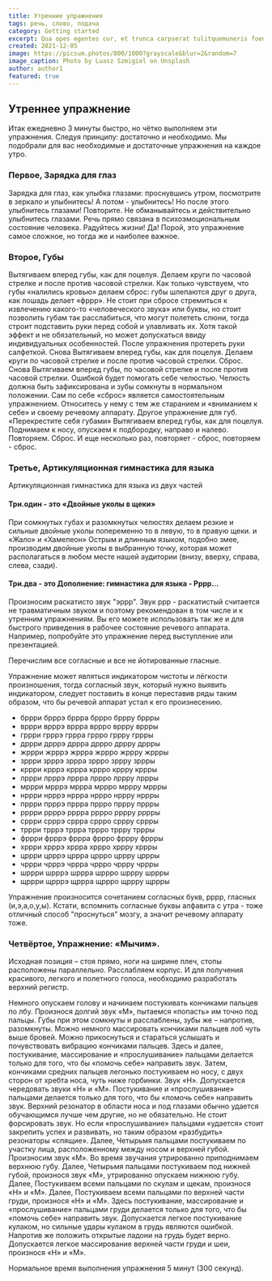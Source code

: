 ```yaml
---
title: Утренние упражнения
tags: речь, слово, подача
category: Getting started
excerpt: Qua opes egentes cur, et trunca carpserat tulitquemuneris foedumque patriumque pisces vices!
created: 2021-12-05
image: https://picsum.photos/800/1000?grayscale&blur=2&random=7
image_caption: Photo by Luasz Szmigiel on Unsplash
author: author1
featured: true
---
```


## Утреннее упражнение

Итак ежедневно 3 минуты быстро, но чётко выполняем эти упражнения.
Следуя принципу: достаточно и необходимо.
Мы подобрали для вас необходимые и достаточные упражнения на каждое утро.

### Первое, Зарядка для глаз

Зарядка для глаз, как улыбка глазами:
проснувшись утром, посмотрите в зеркало и улыбнитесь!
А потом - улыбнитесь!
Но после этого улыбнитесь глазами! Повторите.
Не обманывайтесь и действительно улыбнитесь глазами.
Речь прямо связана в психоэмоциональным состояние человека.
Радуйтесь жизни! Да! Порой, это упражнение самое сложное, но тогда же и наиболее важное.

### Второе, Губы

Вытягиваем вперед губы, как для поцелуя. Делаем круги по часовой стрелке и после против часовой стрелки.
Как только чувствуем, что губы «налились кровью» делаем сброс: губы шлепаются друг о друга, как лошадь делает «фррр».
Не стоит при сбросе стремиться к извлечению какого-то «человеческого звука» или буквы, но стоит позволить губам так расслабиться, 
что могут полететь слюни, тогда строит подставить руки перед собой и улавливать их. Хотя такой эффект и не обязательный, но может допускаться ввиду индивидуальных особенностей.
После упражнения протереть руки салфеткой.
Снова Вытягиваем вперед губы, как для поцелуя. Делаем круги по часовой стрелке и после против часовой стрелки.
Сброс. Снова Вытягиваем вперед губы, по часовой стрелке и после против часовой стрелки.
Ошибкой будет помогать себе челюстью. Челюсть должна быть зафиксирована и зубы сомкнуты в нормальном положении.
Сам по себе «сброс» является самостоятельным упражнением. Относитесь у нему с тем же старанием и «вниманием к себе» и своему речевому аппарату.
Другое упражнение для губ.
«Перекрестите себя губами»
Вытягиваем вперед губы, как для поцелуя. Поднимаем к носу, опускаем к подбородку, направо и налево. Повторяем. Сброс. И еще несколько раз, повторяет - сброс, повторяем - сброс.

### Третье, Артикуляционная гимнастика для языка

Артикуляционная гимнастика для языка из двух частей

#### Три.один - это «Двойные уколы в щеки»
При сомкнутых губах и разомкнутых челюстях делаем резкие и сильные двойные уколы попеременно то в левую, то в правую щеки.
и «Жало» и «Хамелеон»
Острым и длинным языком, подобно змее, производим двойные уколы в выбранную точку, которая может располагаться в любом месте нашей аудитории (внизу, вверху, справа, слева, сзади).

#### Три.два - это Дополнение: гимнастика для языка - Рррр...

Произносим раскатисто звук "эррр".
Звук ррр - раскатистый считается не травматичным звуком и поэтому рекомендован в том числе и к утренним упражнениям.
Вы его можете использовать так же и для быстрого приведения в рабочее состояние речевого аппарата. Например, попробуйте это упражнение перед выступление или презентацией.

Перечислим все согласные и все не йотированные гласные.

Упражнение может являться индикатором чистоты и лёгкости произношения, тогда согласный звук, который нужно выявить индикатором, следует поставить в конце переставив ряды таким образом, что бы речевой аппарат устал к его произнесению.

- бррри брррэ бррра бррро бррру бррры
- вррри врррэ вррра вррро вррру вррры
- гррри грррэ гррра гррро гррру гррры
- дррри дрррэ дррра дррро дррру дррры
- жррри жрррэ жррра жррро жррру жррры
- зррри зрррэ зррра зррро зррру зррры
- кррри крррэ кррра кррро кррру кррры
- лррри лрррэ лррра лррро лррру лррры
- мррри мрррэ мррра мррро мррру мррры
- нррри нрррэ нррра нррро нррру нррры
- пррри прррэ пррра пррро пррру пррры
- рррри ррррэ рррра рррро рррру рррры
- сррри срррэ сррра сррро сррру сррры
- тррри трррэ тррра тррро тррру тррры
- фррри фрррэ фррра фррро фррру фррры
- хррри хрррэ хррра хррро хррру хррры
- цррри црррэ цррра цррро цррру цррры
- чррри чрррэ чррра чррро чррру чррры
- шррри шрррэ шррра шррро шррру шррры
- щррри щрррэ щррра щррро щррру щррры

Упражнение произносится сочетанием согласных букв, рррр, гласных (и,э,а,о,у,ы).
Кстати, вспомнить согласные буквы алфавита с утра - тоже отличный способ "проснуться" мозгу,
а значит речевому аппарату тоже.

### Четвёртое, Упражнение: «Мычим».

Исходная позиция – стоя прямо, ноги на ширине плеч, стопы расположены параллельно. Расслабляем корпус.
И для получения красивого, легкого и полетного голоса, необходимо разработать верхний регистр.

Немного опускаем голову и начинаем постукивать кончиками пальцев по лбу.
Произнося долгий звук «М», пытаемся «попасть» им точно под пальцы. Губы при этом сомкнуты и расслаблены, зубы же – напротив, разомкнуты.
Можно немного массировать кончиками пальцев лоб чуть выше бровей.
Можно прикоснуться и стараться услышать и почувствовать вибрацию кончиками пальцев.
Здесь и далее, постукивание, массирование и «прослушивание» пальцами делается только для того, что бы «помочь себе» направить звук.
Затем, кончиками средних пальцев легонько постукиваем но носу, с двух сторон от хребта носа, чуть ниже горбинки. Звук «Н».
Допускается чередовать звуки «Н» и «М». Постукивание и «прослушивание» пальцами делается только для того, что бы «помочь себе» направить звук.
Верхний резонатор в области носа и под глазами обычно удается обучающимся лучше чем другие, но не обязательно.
Не стоит форсировать звук. Но если «прослушивание» пальцами «удается» стоит закрепить успех и развивать, но таким образом «разбудить» резонаторы «спящие».
Далее, Четырьмя пальцами постукиваем по участку лица, расположенному между носом и верхней губой. Произносим звук «М». Во время звучания утрированно приподнимаем верхнюю губу.
Далее, Четырьмя пальцами постукиваем под нижней губой, произнося звук «М», утрированно опускаем нижнюю губу.
Далее, Постукиваем всеми пальцами по скулам и щекам, произнося «Н» и «М».
Далее, Постукиваем всеми пальцами по верхней части груди, произнося «Н» и «М».
Здесь постукивание, массирование и «прослушивание» пальцами груди делается только для того, что бы «помочь себе» направить звук.
Допускается легкое постукивание кулаком, но сильные удары кулаком в грудь являются ошибкой. Напротив же положить открытые ладони на грудь будет верно.
Допускается легкое массирование верхней части груди и шеи, произнося «Н» и «М».

Нормальное время выполнения упражнения 5 минут (300 секунд).
